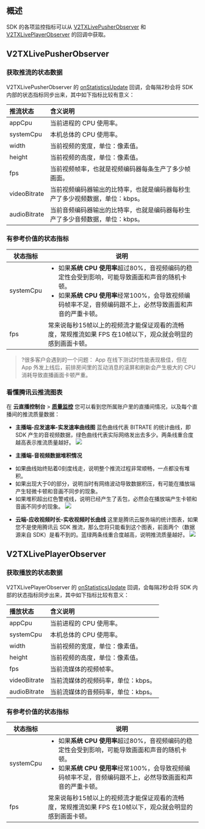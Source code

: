 

## 概述
SDK 的各项监控指标可以从 [V2TXLivePusherObserver](https://liteav.sdk.qcloud.com/doc/api/zh-cn/group__V2TXLivePusherObserver__ios.html) 和 [V2TXLivePlayerObserver](https://liteav.sdk.qcloud.com/doc/api/zh-cn/group__V2TXLivePlayerObserver__ios.html) 的回调中获取。

## V2TXLivePusherObserver

### 获取推流的状态数据
V2TXLivePusherObserver 的 [onStatisticsUpdate](https://liteav.sdk.qcloud.com/doc/api/zh-cn/group__V2TXLivePusherObserver__ios.html#ae93683da9240a752e7b6d70d8e940cbc) 回调，会每隔2秒会将 SDK 内部的状态指标同步出来，其中如下指标比较有意义：

|  推流状态                 |  含义说明                  |
| :------------------------  |  :------------------------ |
| appCpu        | 当前进程的 CPU 使用率。|
| systemCpu     | 本机总体的 CPU 使用率。|
| width         | 当前视频的宽度，单位：像素值。    |
| height        | 当前视频的高度，单位：像素值。    |
| fps           | 当前视频帧率，也就是视频编码器每条生产了多少帧画面。|
| videoBitrate  | 当前视频编码器输出的比特率，也就是编码器每秒生产了多少视频数据，单位：kbps。|
| audioBitrate  | 当前音频编码器输出的比特率，也就是编码器每秒生产了多少音频数据，单位：kbps。|

### 有参考价值的状态指标

| 状态指标 | 说明 |
|---------|---------|
| systemCpu | <ul style="margin:0"><li>如果<strong>系统 CPU 使用率</strong>超过80%，音视频编码的稳定性会受到影响，可能导致画面和声音的随机卡顿。</li><li>如果<strong>系统 CPU 使用率</strong>经常100%，会导致视频编码帧率不足，音频编码跟不上，必然导致画面和声音的严重卡顿。</li></ul> |
| fps | 常来说每秒15帧以上的视频流才能保证观看的流畅度，常规推流如果 FPS 在10帧以下，观众就会明显的感到画面卡顿。 |

>?很多客户会遇到的一个问题： App 在线下测试时性能表现极佳，但在 App 外发上线后，前排房间里的互动消息的滚屏和刷新会产生极大的 CPU 消耗导致直播画面卡顿严重。

### 看懂腾讯云推流图表 
在 **云直播控制台** > **[质量监控](https://console.cloud.tencent.com/live/livesdk)** 您可以看到您所属账户里的直播间情况，以及每个直播间的推流质量数据：

- **主播端-应发速率-实发速率曲线图**
蓝色曲线代表 BITRATE 的统计曲线，即 SDK 产生的音视频数据，绿色曲线代表实际网络发出去多少。两条线重合度越高表示推流质量越好。
![](https://main.qcloudimg.com/raw/d2ad188df4ca9ca6bb192a74db9cb95d.png)

- **主播端-音视频数据堆积情况**
 + 如果曲线始终贴着0刻度线走，说明整个推流过程非常顺畅，一点都没有堆积。
 + 如果出现大于0的部分，说明当时有网络波动导致数据积压，有可能在播放端产生轻微卡顿和音画不同步的现象。
 + 如果堆积超出红色警戒线，说明已经产生了丢包，必然会在播放端产生卡顿和音画不同步的现象。
![](https://main.qcloudimg.com/raw/ce31d7b603a9a9719340c16b5e1b9471.png)

- **云端-应收视频时长-实收视频时长曲线**
这里是腾讯云服务端的统计图表，如果您不是使用腾讯云 SDK 推流，那么您将只能看到这个图表，前面两个（数据源来自 SDK）是看不到的。蓝绿两条线重合度越高，说明推流质量越好。
![](https://main.qcloudimg.com/raw/c24863a60618db266bb6eaaab6da1833.png)

## V2TXLivePlayerObserver

### 获取播放的状态数据
V2TXLivePlayerObserver 的 [onStatisticsUpdate](https://liteav.sdk.qcloud.com/doc/api/zh-cn/group__V2TXLivePlayerObserver__ios.html#a4cdfa0b36d4b9e910c1e0d1b5dc44cde) 回调，会每隔2秒会将 SDK 内部的状态指标同步出来，其中如下指标比较有意义：

|  播放状态                 |  含义说明                  |
| :------------------------  |  :------------------------ |
| appCpu        | 当前进程的 CPU 使用率。|
| systemCpu     | 本机总体的 CPU 使用率。|
| width         | 当前视频的宽度，单位：像素值。    |
| height        | 当前视频的高度，单位：像素值。    |
| fps           | 当前流媒体的视频帧率。|
| videoBitrate  | 当前流媒体的视频码率，单位：kbps。|
| audioBitrate  | 当前流媒体的音频码率，单位：kbps。|

### 有参考价值的状态指标

| 状态指标 | 说明 |
|---------|---------|
| systemCpu | <ul style="margin:0"><li>如果<strong>系统 CPU 使用率</strong>超过80%，音视频编码的稳定性会受到影响，可能导致画面和声音的随机卡顿。</li><li>如果<strong>系统 CPU 使用率</strong>经常100%，会导致视频编码帧率不足，音频编码跟不上，必然导致画面和声音的严重卡顿。</li></ul> |
| fps | 常来说每秒15帧以上的视频流才能保证观看的流畅度，常规推流如果 FPS 在10帧以下，观众就会明显的感到画面卡顿。 |

